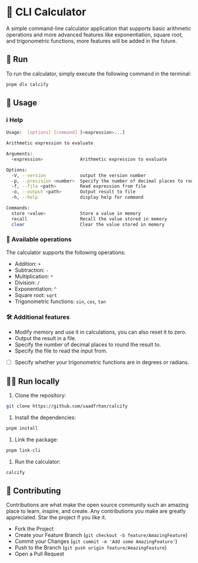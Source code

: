 # 🧮 CLI Calculator

A simple command-line calculator application that supports basic arithmetic operations and more advanced features like exponentiation, square root, and trigonometric functions, more features will be added in the future.

## 🏃 ️Run

To run the calculator, simply execute the following command in the terminal:

```bash
pnpm dlx calcify
```

## 🚀 Usage

### ℹ️ Help

```bash
Usage:  [options] [command] [<expression>...]

Arithmetic expression to evaluate

Arguments:
  <expression>              Arithmetic expression to evaluate

Options:
  -V, --version             output the version number
  -p, --precision <number>  Specify the number of decimal places to round the result to
  -f, --file <path>         Read expression from file
  -o, --output <path>       Output result to file
  -h, --help                display help for command

Commands:
  store <value>             Store a value in memory
  recall                    Recall the value stored in memory
  clear                     Clear the value stored in memory
```

### 🔢 Available operations

The calculator supports the following operations:

- Addition: `+`
- Subtraction: `-`
- Multiplication: `*`
- Division: `/`
- Exponentiation: `^`
- Square root: `sqrt`
- Trigonometric functions: `sin`, `cos`, `tan`

### 🛠️ Additional features

- Modify memory and use it in calculations, you can also reset it to zero.
- Output the result in a file.
- Specify the number of decimal places to round the result to.
- Specify the file to read the input from.
- [ ] Specify whether your trigonometric functions are in degrees or radians.

## 🏃‍♂️ Run locally

1. Clone the repository:

```bash
git clone https://github.com/saadfrhan/calcify
```

1. Install the dependencies:

```bash
pnpm install
```

1. Link the package:

```bash
pnpm link-cli
```

1. Run the calculator:

```bash
calcify
```

## 🤝 Contributing

Contributions are what make the open source community such an amazing place to learn, inspire, and create. Any contributions you make are greatly appreciated. Star the project if you like it.

- Fork the Project
- Create your Feature Branch (`git checkout -b feature/AmazingFeature`)
- Commit your Changes (`git commit -m 'Add some AmazingFeature'`)
- Push to the Branch (`git push origin feature/AmazingFeature`)
- Open a Pull Request
